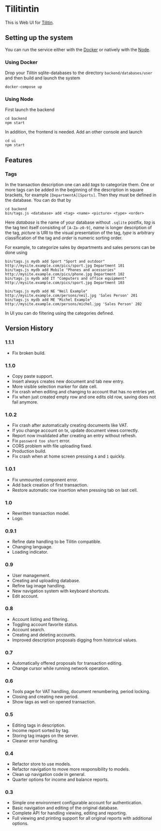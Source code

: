 # Tilitintin

This is Web UI for [Tilitin](https://github.com/thelineva/tilitin).

## Setting up the system

You can run the service either with the [Docker](https://www.docker.com/) or
natively with the [Node](https://nodejs.org).

### Using Docker

Drop your *Tilitin* sqlite-databases to the directory `backend/databases/user` and then build
and launch the system
```
docker-compose up
```

### Using Node

First launch the backend
```
cd backend
npm start
```

In addition, the frontend is needed. Add an other console and launch
```
cd ui
npm start
```

## Features

### Tags

In the transaction description one can add *tags* to categorize them. One or more tags can
be added in the beginning of the description in square brackets, for example
`[DepartmentA][Sports]`. Then they must be defined in the database. You can do that by
```
cd backend
bin/tags.js <database> add <tag> <name> <picture> <type> <order>
```
Here *database* is the name of your database without `.sqlite` postfix, *tag* is the tag text
itself consisting of `[A-Za-z0-9]`, *name* is longer description of the tag, *picture* is URI
to the visual presentation of the tag, *type* is arbitrary classification of the tag and *order*
is numeric sorting order.

For example, to categorize sales by departments and sales persons can be done using
```
bin/tags.js mydb add Sport "Sport and outdoor" http://mysite.example.com/pics/sport.jpg Department 101
bin/tags.js mydb add Mobile "Phones and acessories" http://mysite.example.com/pics/phone.jpg Department 102
bin/tags.js mydb add IT "Computers and office equipment" http://mysite.example.com/pics/sport.jpg Department 103

bin/tags.js mydb add NE "Neil Example" http://mysite.example.com/persons/neil.jpg 'Sales Person' 201
bin/tags.js mydb add ME "Michel Example" http://mysite.example.com/persons/michel.jpg 'Sales Person' 202
```

In UI you can do filtering using the categories defined.

## Version History

### 1.1.1
  * Fix broken build.

### 1.1.0
  * Copy paste support.
  * Insert always creates new document and tab new entry.
  * More visible selection marker for date cell.
  * Fix crash when editing and changing to account that has no entries yet.
  * Fix when just created empty row and one edits old row, saving does not fail anymore.

### 1.0.2
  * Fix crash after automatically creating documents like VAT.
  * If you change account on tx, update document views correctly.
  * Report now invalidated after creating an entry without refresh.
  * Fix `password too short` error.
  * CORS problem with file uploading fixed.
  * Production build.
  * Fix crash when at home screen pressing `A` and `1` quickly.

### 1.0.1
  * Fix unmounted component error.
  * Add back creation of first transaction.
  * Restore automatic row insertion when pressing tab on last cell.

### 1.0
  * Rewritten transaction model.
  * Logo.

### 0.9.1
  * Refine date handling to be Tilitin compatible.
  * Changing language.
  * Loading indicator.

### 0.9
  * User management.
  * Creating and uploading database.
  * Refine tag image handling.
  * New navigation system with keyboard shortcuts.
  * Edit account.

### 0.8
  * Account listing and filtering.
  * Toggling account favorite status.
  * Account search.
  * Creating and deleting accounts.
  * Improved description proposals digging from historical values.

### 0.7
  * Automatically offered proposals for transaction editing.
  * Change cursor while running network operation.

### 0.6
  * Tools page for VAT handling, document renumbering, period locking.
  * Closing and creating new period.
  * Show tags as well on opened transaction.

### 0.5
  * Editing tags in description.
  * Income report sorted by tag.
  * Storing tag images on the server.
  * Cleaner error handling.

### 0.4
  * Refactor store to use models.
  * Refactor navigation to move more responsibility to models.
  * Clean up navigation code in general.
  * Quarter options for income and balance reports.

### 0.3
  * Simple one environment configurable account for authentication.
  * Basic navigation and editing of the original database.
  * Complete API for handling viewing, editing and reporting.
  * Full viewing and printing support for all original reports with additional options.
